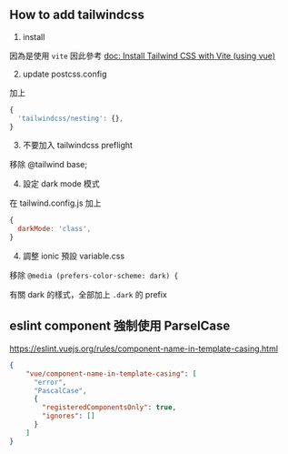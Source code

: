 ## How to add tailwindcss

1. install

  因為是使用 `vite`
  因此參考 [doc: Install Tailwind CSS with Vite (using vue)](https://tailwindcss.com/docs/guides/vite#vue)

2. update postcss.config

  加上

  ```js
  {
    'tailwindcss/nesting': {},
  }
  ```

3. 不要加入 tailwindcss preflight

  移除 @tailwind base;

4. 設定 dark mode 模式

  在 tailwind.config.js 加上

  ```js
  {
    darkMode: 'class',
  }
  ```

4. 調整 ionic 預設 variable.css

  移除 `@media (prefers-color-scheme: dark) {`

  有關 dark 的樣式，全部加上 `.dark` 的 prefix

## eslint component 強制使用 ParselCase 

  https://eslint.vuejs.org/rules/component-name-in-template-casing.html

  ```json
  {
      "vue/component-name-in-template-casing": [
        "error",
        "PascalCase",
        {
          "registeredComponentsOnly": true,
          "ignores": []
        }
      ]
  }
  ```